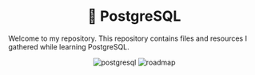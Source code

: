 <h1 align="center">💽 PostgreSQL</h1>
<p>
    Welcome to my repository. This repository contains files and resources I gathered while learning PostgreSQL. 
</p>

<p align='center'>
  <img src="https://miro.medium.com/v2/resize:fit:1220/0*epnKnkKuLx2RAajt" alt="postgresql"/>
  <img src="https://i.ytimg.com/vi/yMqldbY2AAg/maxresdefault.jpg" alt="roadmap"/>
</p>

